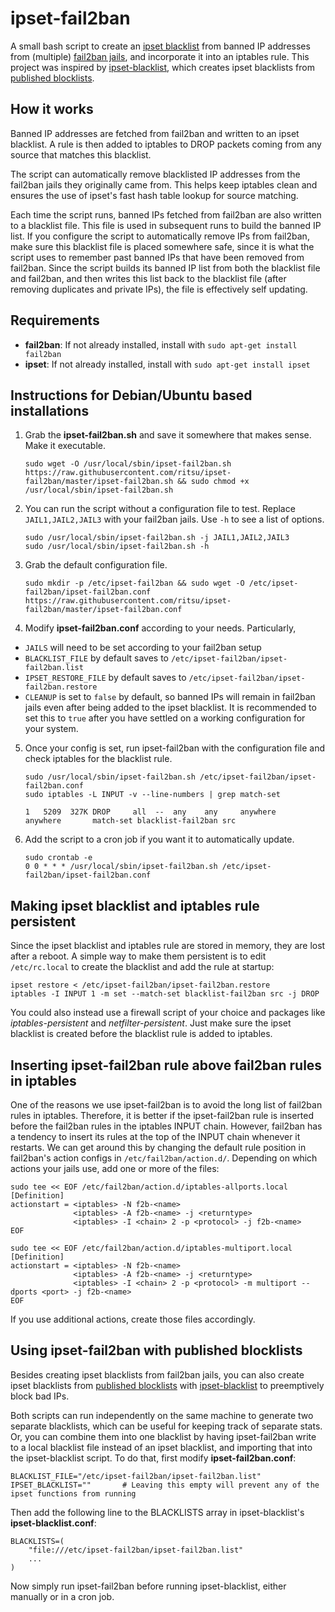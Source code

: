 ipset-fail2ban
===============

A small bash script to create an [ipset blacklist](http://ipset.netfilter.org/) from banned IP addresses from (multiple) 
[fail2ban jails](https://github.com/fail2ban/fail2ban), and incorporate it into an iptables rule. This project was 
inspired by [ipset-blacklist](https://github.com/trick77/ipset-blacklist), which creates ipset blacklists from 
[published blocklists](#using-ipset-fail2ban-with-published-blocklists).

## How it works
Banned IP addresses are fetched from fail2ban and written to an ipset blacklist. A rule is then added to iptables to 
DROP packets coming from any source that matches this blacklist.

The script can automatically remove blacklisted IP addresses from the fail2ban jails they originally came from. 
This helps keep iptables clean and ensures the use of ipset's fast hash table lookup for source matching.

Each time the script runs, banned IPs fetched from fail2ban are also written to a blacklist file. This file is used 
in subsequent runs to build the banned IP list. If you configure the script to automatically remove IPs from fail2ban, 
make sure this blacklist file is placed somewhere safe, since it is what the script uses to remember past banned IPs 
that have been removed from fail2ban. Since the script builds its banned IP list from both the blacklist file and 
fail2ban, and then writes this list back to the blacklist file (after removing duplicates and private IPs), the file is 
effectively self updating.

## Requirements
- **fail2ban**: If not already installed, install with `sudo apt-get install fail2ban`
- **ipset**: If not already installed, install with `sudo apt-get install ipset`

## Instructions for Debian/Ubuntu based installations
1. Grab the **ipset-fail2ban.sh** and save it somewhere that makes sense. Make it executable.
    ```
    sudo wget -O /usr/local/sbin/ipset-fail2ban.sh https://raw.githubusercontent.com/ritsu/ipset-fail2ban/master/ipset-fail2ban.sh && sudo chmod +x /usr/local/sbin/ipset-fail2ban.sh
    ```
2. You can run the script without a configuration file to test. Replace `JAIL1,JAIL2,JAIL3` with your fail2ban jails. 
Use `-h` to see a list of options.
    ```
    sudo /usr/local/sbin/ipset-fail2ban.sh -j JAIL1,JAIL2,JAIL3
    sudo /usr/local/sbin/ipset-fail2ban.sh -h
    ```
3. Grab the default configuration file.
    ```
    sudo mkdir -p /etc/ipset-fail2ban && sudo wget -O /etc/ipset-fail2ban/ipset-fail2ban.conf https://raw.githubusercontent.com/ritsu/ipset-fail2ban/master/ipset-fail2ban.conf
    ```
4. Modify **ipset-fail2ban.conf** according to your needs. Particularly,
- `JAILS` will need to be set according to your fail2ban setup
- `BLACKLIST_FILE` by default saves to `/etc/ipset-fail2ban/ipset-fail2ban.list`
- `IPSET_RESTORE_FILE` by default saves to `/etc/ipset-fail2ban/ipset-fail2ban.restore`
- `CLEANUP` is set to `false` by default, so banned IPs will remain in fail2ban jails even after being added to the 
ipset blacklist. It is recommended to set this to `true` after you have settled on a working configuration for your 
system.

5. Once your config is set, run ipset-fail2ban with the configuration file and check iptables for the blacklist rule.
    ```
    sudo /usr/local/sbin/ipset-fail2ban.sh /etc/ipset-fail2ban/ipset-fail2ban.conf
    sudo iptables -L INPUT -v --line-numbers | grep match-set

    1   5209  327K DROP     all  --  any    any     anywhere       anywhere       match-set blacklist-fail2ban src
    ```
6. Add the script to a cron job if you want it to automatically update.
    ```
    sudo crontab -e
    0 0 * * * /usr/local/sbin/ipset-fail2ban.sh /etc/ipset-fail2ban/ipset-fail2ban.conf
    ```

## Making ipset blacklist and iptables rule persistent
Since the ipset blacklist and iptables rule are stored in memory, they are lost after a reboot. A simple way to make 
them persistent is to edit `/etc/rc.local` to create the blacklist and add the rule at startup:
```
ipset restore < /etc/ipset-fail2ban/ipset-fail2ban.restore
iptables -I INPUT 1 -m set --match-set blacklist-fail2ban src -j DROP
```
You could also instead use a firewall script of your choice and packages like _iptables-persistent_ and _netfilter-persistent_. 
Just make sure the ipset blacklist is created before the blacklist rule is added to iptables.

## Inserting ipset-fail2ban rule above fail2ban rules in iptables
One of the reasons we use ipset-fail2ban is to avoid the long list of fail2ban rules in iptables. Therefore, it is 
better if the ipset-fail2ban rule is inserted before the fail2ban rules in the iptables INPUT chain. However, fail2ban 
has a tendency to insert its rules at the top of the INPUT chain whenever it restarts. We can get around this by 
changing the default rule position in fail2ban's action configs in `/etc/fail2ban/action.d/`. Depending on which 
actions your jails use, add one or more of the files:
```
sudo tee << EOF /etc/fail2ban/action.d/iptables-allports.local
[Definition]
actionstart = <iptables> -N f2b-<name>
              <iptables> -A f2b-<name> -j <returntype>
              <iptables> -I <chain> 2 -p <protocol> -j f2b-<name>
EOF
```
```
sudo tee << EOF /etc/fail2ban/action.d/iptables-multiport.local
[Definition]
actionstart = <iptables> -N f2b-<name>
              <iptables> -A f2b-<name> -j <returntype>
              <iptables> -I <chain> 2 -p <protocol> -m multiport --dports <port> -j f2b-<name>
EOF
```
If you use additional actions, create those files accordingly.

## Using ipset-fail2ban with published blocklists
Besides creating ipset blacklists from fail2ban jails, you can also create ipset blacklists from 
[published blocklists](https://github.com/firehol/blocklist-ipsets) with 
[ipset-blacklist](https://github.com/trick77/ipset-blacklist) to preemptively block bad IPs.

Both scripts can run independently on the same machine to generate two separate blacklists, which can be useful for 
keeping track of separate stats. Or, you can combine them into one blacklist by having ipset-fail2ban write to a local 
blacklist file instead of an ipset blacklist, and importing that into the ipset-blacklist script. To do that, first 
modify **ipset-fail2ban.conf**:
```
BLACKLIST_FILE="/etc/ipset-fail2ban/ipset-fail2ban.list"
IPSET_BLACKLIST=""       # Leaving this empty will prevent any of the ipset functions from running
```
Then add the following line to the BLACKLISTS array in ipset-blacklist's **ipset-blacklist.conf**:
```
BLACKLISTS=(
    "file:///etc/ipset-fail2ban/ipset-fail2ban.list"
    ...
)
```
Now simply run ipset-fail2ban before running ipset-blacklist, either manually or in a cron job.
